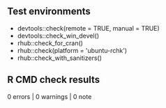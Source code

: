 ## Test environments
* devtools::check(remote = TRUE, manual = TRUE)
* devtools::check_win_devel()
* rhub::check_for_cran()
* rhub::check(platform = 'ubuntu-rchk')
* rhub::check_with_sanitizers()

## R CMD check results

0 errors | 0 warnings | 0 note


